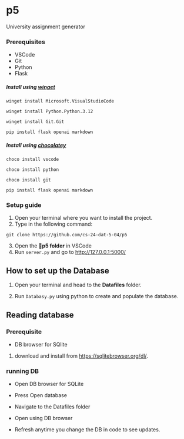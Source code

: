 # p5
University assignment generator
### Prerequisites
- VSCode
- Git
- Python
- Flask
##### Install using [winget](https://www.microsoft.com/p/app-installer/9nblggh4nns1#activetab=pivot:overviewtab)
```
winget install Microsoft.VisualStudioCode
```
```
winget install Python.Python.3.12
```
```
winget install Git.Git
```
```
pip install flask openai markdown
```

##### Install using [chocolatey](https://chocolatey.org/install)
```
choco install vscode
```
```
choco install python
```
```
choco install git
```
```
pip install flask openai markdown
```

### Setup guide
1. Open your terminal where you want to install the project.
2. Type in the following command:
 ```git
 git clone https://github.com/cs-24-dat-5-04/p5
 ```
3. Open the **📁p5 folder** in VSCode
4. Run `server.py` and go to http://127.0.0.1:5000/


## How to set up the Database
1. Open your terminal and head to the **Datafiles** folder.

2. Run `Databasy.py` using python to create and populate the database.

## Reading database
### Prerequisite
 - DB browser for SQlite

 1. download and install from https://sqlitebrowser.org/dl/.
### running DB
 
 - Open DB browser for SQLite

 - Press Open database

 - Navigate to the Datafiles folder

 - Open using DB browser

 - Refresh anytime you change the DB in code to see updates.
